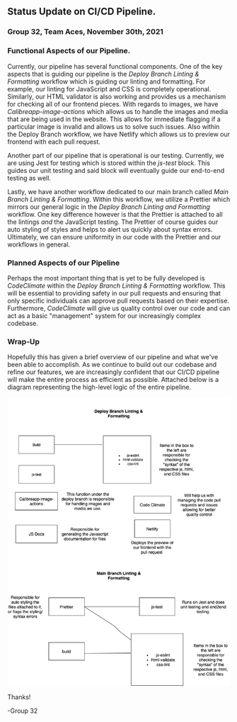 ## Status Update on CI/CD Pipeline.

### Group 32, Team Aces, November 30th, 2021

### Functional Aspects of our Pipeline.

Currently, our pipeline has several functional components. One of the key aspects that is guiding our pipeline is the *Deploy Branch Linting & Formatting* workflow which is guiding our linting and formatting. For example, our linting for JavaScript and CSS is completely operational. Similarly, our HTML validator is also working and provides us a mechanism for checking all of our frontend pieces. With regards to images, we have *Calibreapp-image-actions* which allows us to handle the images and media that are being used in the website. This allows for immediate flagging if a particular image is invalid and allows us to solve such issues. Also within the Deploy Branch workflow, we have Netlify which allows us to preview our frontend with each pull request. 

Another part of our pipeline that is operational is our testing. Currently, we are using Jest for testing which is stored within the *js-test* block. This guides our unit testing and said block will eventually guide our end-to-end testing as well.

Lastly, we have another workflow dedicated to our main branch called *Main Branch Linting & Formatting*. Within this workflow, we utilize a Prettier which mirrors our general logic in the *Deploy Branch Linting and Formatting* workflow. One key difference however is that the Prettier is attached to all the lintings *and* the JavaScript testing. The Prettier of course guides our auto styling of styles and helps to alert us quickly about syntax errors. Ultimately, we can ensure uniformity in our code with the Prettier and our workflows in general.

### Planned Aspects of our Pipeline

Perhaps the most important thing that is yet to be fully developed is *CodeClimate* within the *Deploy Branch Linting & Formatting* workflow. This will be essential to providing safety in our pull requests and ensuring that only specific individuals can approve pull requests based on their expertise. Furthermore, *CodeClimate* will give us quality control over our code and can act as a basic "management" system for our increasingly complex codebase. 

### Wrap-Up

Hopefully this has given a brief overview of our pipeline and what we've been able to accomplish. As we continue to build out our codebase and refine our features, we are increasingly confident that our CI/CD pipeline will make the entire process as efficient as possible. Attached below is a diagram representing the high-level logic of the entire pipeline.

![](phase1.drawio.png)

Thanks!

-Group 32

